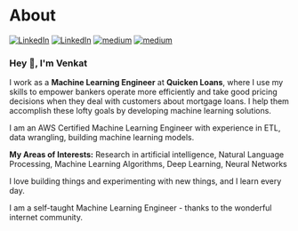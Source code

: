 # About
<div align ="left">

[<img alt="LinkedIn" src="https://img.shields.io/badge/Email-blue?style=for-the-badge&amp;logo=gmail"/>](kvincloud@gmail.com)
[<img alt="LinkedIn" src="https://img.shields.io/badge/LinkedIn-blue?style=for-the-badge&amp;logo=linkedin"/>](https://www.linkedin.com/in/venkatkollimarla/)
[<img alt="medium" src="https://img.shields.io/badge/GitHub-yellow?style=for-the-badge&amp;logo=github"/>](https://github.com/venkatkollimarla)
[<img alt="medium" src="https://img.shields.io/badge/Twitter-green?style=for-the-badge&amp;logo=Twitter"/>](https://twitter.com/kvincloud59)

</div>

### Hey 👋, I'm Venkat

I work as a **Machine Learning Engineer** at **Quicken Loans**, where I use my skills to empower bankers operate more efficiently and take good pricing decisions when they deal with customers about mortgage loans.
I help them accomplish these lofty goals by developing machine learning solutions.

I am an AWS Certified Machine Learning Engineer with experience in ETL, data wrangling, building machine learning models.

**My Areas of Interests:** Research in artificial intelligence, Natural Language Processing, Machine Learning Algorithms, Deep Learning, Neural Networks

I love building things and experimenting with new things, and I learn every day.

I am a self-taught Machine Learning Engineer - thanks to the wonderful internet community.
